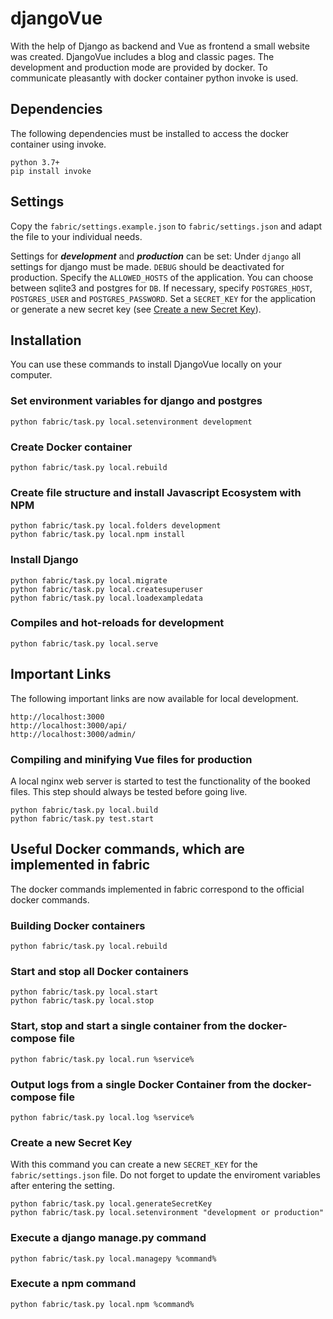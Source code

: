 # djangoVue

With the help of Django as backend and Vue as frontend a small website was created. DjangoVue includes a blog and classic pages. 
The development and production mode are provided by docker. To communicate pleasantly with docker container python invoke is used. 



## Dependencies

The following dependencies must be installed to access the docker container using invoke.

```
python 3.7+
pip install invoke
```


## Settings

Copy the `fabric/settings.example.json` to `fabric/settings.json` and adapt the file to your individual needs.

Settings for ***development*** and ***production*** can be set:
Under `django` all settings for django must be made. 
`DEBUG` should be deactivated for production. 
Specify the `ALLOWED_HOSTS` of the application.
You can choose between sqlite3 and postgres for `DB`.
If necessary, specify `POSTGRES_HOST`, `POSTGRES_USER` and `POSTGRES_PASSWORD`.
Set a `SECRET_KEY` for the application or generate a new secret key (see [Create a new Secret Key](#Create-a-new-Secret-Key)).


## Installation

You can use these commands to install DjangoVue locally on your computer.




### Set environment variables for django and postgres

```
python fabric/task.py local.setenvironment development
```


### Create Docker container

```
python fabric/task.py local.rebuild
```


### Create file structure and install Javascript Ecosystem with NPM

```
python fabric/task.py local.folders development
python fabric/task.py local.npm install
```


### Install Django

```
python fabric/task.py local.migrate
python fabric/task.py local.createsuperuser
python fabric/task.py local.loadexampledata
```


### Compiles and hot-reloads for development
```
python fabric/task.py local.serve
```


## Important Links

The following important links are now available for local development.
```
http://localhost:3000
http://localhost:3000/api/
http://localhost:3000/admin/
```


### Compiling and minifying Vue files for production

A local nginx web server is started to test the functionality of the booked files. This step should always be tested before going live.

```
python fabric/task.py local.build
python fabric/task.py test.start
```



## Useful Docker commands, which are implemented in fabric

The docker commands implemented in fabric correspond to the official docker commands.


### Building Docker containers

```
python fabric/task.py local.rebuild
```

### Start and stop all Docker containers

```
python fabric/task.py local.start
python fabric/task.py local.stop
```

### Start, stop and start a single container from the docker-compose file

```
python fabric/task.py local.run %service%
```

### Output logs from a single Docker Container from the docker-compose file

```
python fabric/task.py local.log %service%
```

### Create a new Secret Key

With this command you can create a new `SECRET_KEY` for the `fabric/settings.json` file. Do not forget to update the enviroment variables after entering the setting.

```
python fabric/task.py local.generateSecretKey
python fabric/task.py local.setenvironment "development or production"
```

### Execute a django manage.py command 

```
python fabric/task.py local.managepy %command%
```

### Execute a npm command 

```
python fabric/task.py local.npm %command%
```
